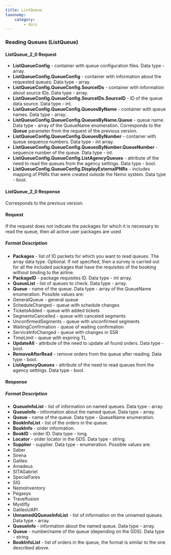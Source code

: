 ```yaml
---
title: ListQueue
taxonomy:
    category:
        - docs
---
```


### Reading Queues (ListQueue)

#### ListQueue_2_0 Request
- **ListQueueConfig** - container with queue configuration files. Data type - array.
- **ListQueueConfig.QueueConfig** - container with information about the requested queues. Data type - array.
- **ListQueueConfig.QueueConfig.SourceIDs** - container with information about source IDs. Data type - array.
- **ListQueueConfig.QueueConfig.SourceIDs.SourceID** - ID of the queue data source. Data type - int.
- **ListQueueConfig.QueueConfig.QueuesByName** - container with queue names. Data type - array.
- **ListQueueConfig.QueueConfig.QueuesByName.Queue** - queue name. Data type - array of the QueueName enumeration. Corresponds to the _**Queue**_ parameter from the request of the previous version.
- **ListQueueConfig.QueueConfig.QueuesByNumber** - container with queue sequence numbers. Data type - int array.
- **ListQueueConfig.QueueConfig.QueuesByNumber.QueueNumber** - sequence number of the queue. Data type - int.
- **ListQueueConfig.QueueConfig.ListAgencyQueues** - attribute of the need to read the queues from the agency settings. Data type - bool.
- **ListQueueConfig.QueueConfig.DisplayExternalPNRs** - includes mapping of PNRs that were created outside the Nemo system. Data type - bool.

#### ListQueue_2_0 Response
Corresponds to the previous version.


#### Request

If the request does not indicate the packages for which it is necessary to read the queue, then all active user packages are used

##### Format Description

-  **Packages** - list of ID packets for which you want to read queues. The array data type. Optional. If not specified, then a survey is carried out for all the included packages that have the requisites of the booking without binding to the airline.
-  **PackageID** - package requisites ID. Data type - int array.
-  **QueueList** - list of queues to check. Data type - array.
-  **Queue** - name of the queue. Data type - array of the QueueName enumeration. Possible values are:
 - GeneralQueue - general queue
 - ScheduleChanged - queue with schedule changes  
 - TicketsAdded - queue with added tickets
 - SegmentsCancelled - queue with canceled segments
 - UnconfirmedSegments - queue with unconfirmed segments
 - WaitingConfirmation - queue of waiting confirmation
 - ServiceInfoChanged - queue with changes in SSR
 - TimeLimit - queue with expiring TL
-  **UpdateAll** - attribute of the need to update all found orders. Data type - bool.
-  **RemoveAfterRead** - remove orders from the queue after reading. Data type - bool.
-  **ListAgencyQueues** - attribute of the need to read queues from the agency settings. Data type - bool.

#### Response

##### Format Description

-  **QueueInfoList** - list of information on named queues. Data type - array.
-  **QueueInfo** - information about the named queue. Data type - array.
-  **Queue** - name of the queue. Data type - QueueName enumeration.
-  **BookInfoList** - list of the orders in the queue.
-  **BookInfo** - order information.
-  **BookID** - order ID. Data type - long.
-  **Locator** - order locator in the GDS. Data type - string.
-  **Supplier** - supplier. Data type - enumeration. Possible values are:
 - Saber
 - Sirena
 - Galileo
 - Amadeus
 - SITAGabriel
 - SpecialFares
 - SIG
 - NemoInventory
 - Pegasys
 - Travelfusion
 - Mystifly
 - GalileoUAPI
-  **UnnamedQQueueInfoList** - list of information on the unnamed queues. Data type - array.
-  **QueueInfo** - information about the named queue. Data type - array.
-  **Queue** - number/name of the queue (depending on the GDS). Data type - string.
-  **BookInfoList** - list of orders in the queue, the format is similar to the one described above.